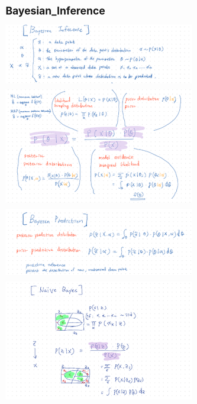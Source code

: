 # Bayesian_Inference

![](./images/BI_01.png)

![](./images/BI_02.png)

![](./images/BI_03.png)





![](./images/BI_04_Naive.png)



